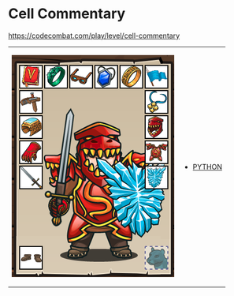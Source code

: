 # Cell Commentary

https://codecombat.com/play/level/cell-commentary
<table>
<tr>
<td>

![Hero Picture](hero.png?raw=true "Hero Picture")

</td>
<td>
<ul>
<li>

[PYTHON](CellCommentary.py)

</li>
</td>
</tr>
<table>